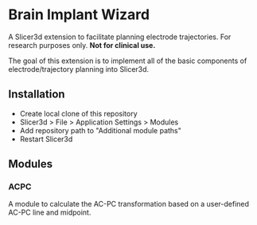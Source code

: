 # Brain Implant Wizard
 A Slicer3d extension to facilitate planning electrode trajectories. For research purposes only. **Not for clinical use.**

 The goal of this extension is to implement all of the basic components of electrode/trajectory planning into Slicer3d.

## Installation

- Create local clone of this repository
- Slicer3d > File > Application Settings > Modules
- Add repository path to "Additional module paths"
- Restart Slicer3d

## Modules

### ACPC

A module to calculate the AC-PC transformation based on a user-defined AC-PC line and midpoint.
